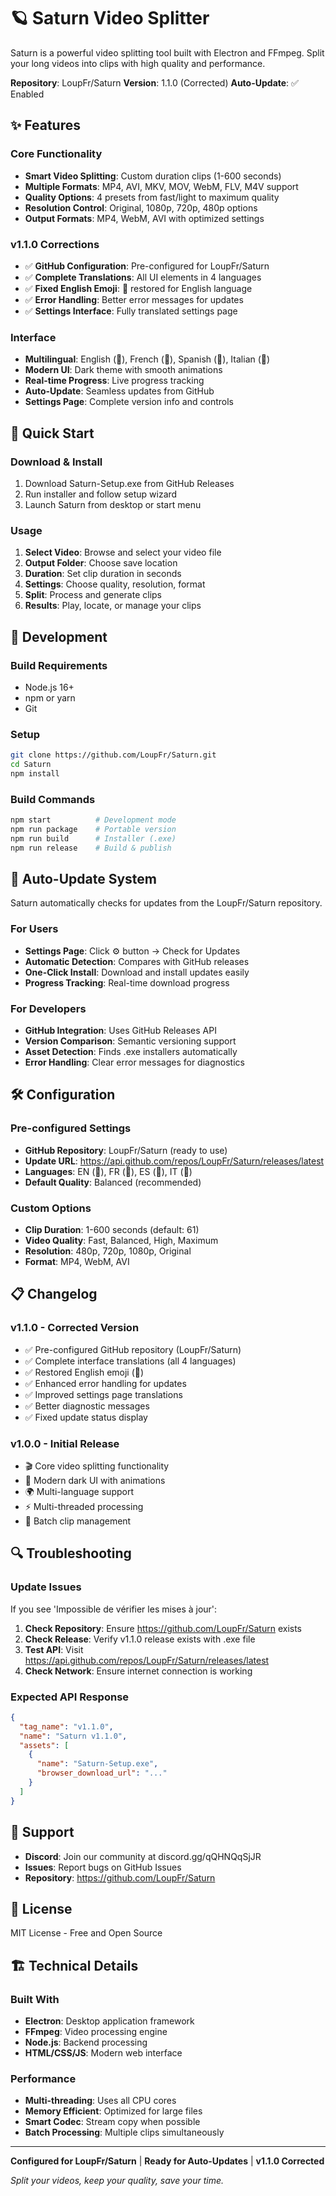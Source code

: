 # 🪐 Saturn Video Splitter

Saturn is a powerful video splitting tool built with Electron and FFmpeg. Split your long videos into clips with high quality and performance.

**Repository**: LoupFr/Saturn
**Version**: 1.1.0 (Corrected)
**Auto-Update**: ✅ Enabled

## ✨ Features

### Core Functionality
- **Smart Video Splitting**: Custom duration clips (1-600 seconds)
- **Multiple Formats**: MP4, AVI, MKV, MOV, WebM, FLV, M4V support
- **Quality Options**: 4 presets from fast/light to maximum quality
- **Resolution Control**: Original, 1080p, 720p, 480p options
- **Output Formats**: MP4, WebM, AVI with optimized settings

### v1.1.0 Corrections
- ✅ **GitHub Configuration**: Pre-configured for LoupFr/Saturn
- ✅ **Complete Translations**: All UI elements in 4 languages
- ✅ **Fixed English Emoji**: 🍔 restored for English language
- ✅ **Error Handling**: Better error messages for updates
- ✅ **Settings Interface**: Fully translated settings page

### Interface
- **Multilingual**: English (🍔), French (🥐), Spanish (🌮), Italian (🍕)
- **Modern UI**: Dark theme with smooth animations
- **Real-time Progress**: Live progress tracking
- **Auto-Update**: Seamless updates from GitHub
- **Settings Page**: Complete version info and controls

## 🚀 Quick Start

### Download & Install
1. Download Saturn-Setup.exe from GitHub Releases
2. Run installer and follow setup wizard
3. Launch Saturn from desktop or start menu

### Usage
1. **Select Video**: Browse and select your video file
2. **Output Folder**: Choose save location
3. **Duration**: Set clip duration in seconds
4. **Settings**: Choose quality, resolution, format
5. **Split**: Process and generate clips
6. **Results**: Play, locate, or manage your clips

## 🔧 Development

### Build Requirements
- Node.js 16+
- npm or yarn
- Git

### Setup
```bash
git clone https://github.com/LoupFr/Saturn.git
cd Saturn
npm install
```

### Build Commands
```bash
npm start          # Development mode
npm run package    # Portable version
npm run build      # Installer (.exe)
npm run release    # Build & publish
```

## 🔄 Auto-Update System

Saturn automatically checks for updates from the LoupFr/Saturn repository.

### For Users
- **Settings Page**: Click ⚙️ button → Check for Updates
- **Automatic Detection**: Compares with GitHub releases
- **One-Click Install**: Download and install updates easily
- **Progress Tracking**: Real-time download progress

### For Developers
- **GitHub Integration**: Uses GitHub Releases API
- **Version Comparison**: Semantic versioning support
- **Asset Detection**: Finds .exe installers automatically
- **Error Handling**: Clear error messages for diagnostics

## 🛠️ Configuration

### Pre-configured Settings
- **GitHub Repository**: LoupFr/Saturn (ready to use)
- **Update URL**: https://api.github.com/repos/LoupFr/Saturn/releases/latest
- **Languages**: EN (🍔), FR (🥐), ES (🌮), IT (🍕)
- **Default Quality**: Balanced (recommended)

### Custom Options
- **Clip Duration**: 1-600 seconds (default: 61)
- **Video Quality**: Fast, Balanced, High, Maximum
- **Resolution**: 480p, 720p, 1080p, Original
- **Format**: MP4, WebM, AVI

## 📋 Changelog

### v1.1.0 - Corrected Version
- ✅ Pre-configured GitHub repository (LoupFr/Saturn)
- ✅ Complete interface translations (all 4 languages)
- ✅ Restored English emoji (🍔)
- ✅ Enhanced error handling for updates
- ✅ Improved settings page translations
- ✅ Better diagnostic messages
- ✅ Fixed update status display

### v1.0.0 - Initial Release
- 🎬 Core video splitting functionality
- 🎨 Modern dark UI with animations
- 🌍 Multi-language support
- ⚡ Multi-threaded processing
- 📁 Batch clip management

## 🔍 Troubleshooting

### Update Issues
If you see 'Impossible de vérifier les mises à jour':

1. **Check Repository**: Ensure https://github.com/LoupFr/Saturn exists
2. **Check Release**: Verify v1.1.0 release exists with .exe file
3. **Test API**: Visit https://api.github.com/repos/LoupFr/Saturn/releases/latest
4. **Check Network**: Ensure internet connection is working

### Expected API Response
```json
{
  "tag_name": "v1.1.0",
  "name": "Saturn v1.1.0",
  "assets": [
    {
      "name": "Saturn-Setup.exe",
      "browser_download_url": "..."
    }
  ]
}
```

## 🤝 Support

- **Discord**: Join our community at discord.gg/qQHNQqSjJR
- **Issues**: Report bugs on GitHub Issues
- **Repository**: https://github.com/LoupFr/Saturn

## 📄 License

MIT License - Free and Open Source

## 🏗️ Technical Details

### Built With
- **Electron**: Desktop application framework
- **FFmpeg**: Video processing engine
- **Node.js**: Backend processing
- **HTML/CSS/JS**: Modern web interface

### Performance
- **Multi-threading**: Uses all CPU cores
- **Memory Efficient**: Optimized for large files
- **Smart Codec**: Stream copy when possible
- **Batch Processing**: Multiple clips simultaneously

---

**Configured for LoupFr/Saturn** | **Ready for Auto-Updates** | **v1.1.0 Corrected**

*Split your videos, keep your quality, save your time.*